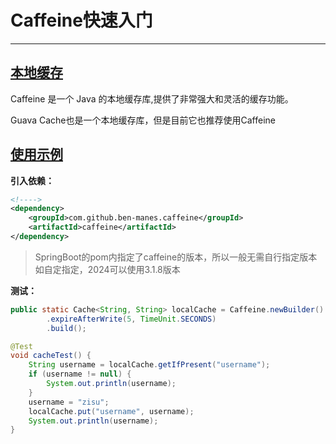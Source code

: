 # Caffeine快速入门

* * *

## [本地缓存](#本地缓存)

Caffeine 是一个 Java 的本地缓存库,提供了非常强大和灵活的缓存功能。

Guava Cache也是一个本地缓存库，但是目前它也推荐使用Caffeine

## [使用示例](#使用示例)

**引入依赖：**

```xml
<!---->
<dependency>
    <groupId>com.github.ben-manes.caffeine</groupId>
    <artifactId>caffeine</artifactId>
</dependency>
```

> SpringBoot的pom内指定了caffeine的版本，所以一般无需自行指定版本 如自定指定，2024可以使用3.1.8版本

**测试：**

```java
public static Cache<String, String> localCache = Caffeine.newBuilder()
        .expireAfterWrite(5, TimeUnit.SECONDS)
        .build();

@Test
void cacheTest() {
    String username = localCache.getIfPresent("username");
    if (username != null) {
        System.out.println(username);
    }
    username = "zisu";
    localCache.put("username", username);
    System.out.println(username);
}
```